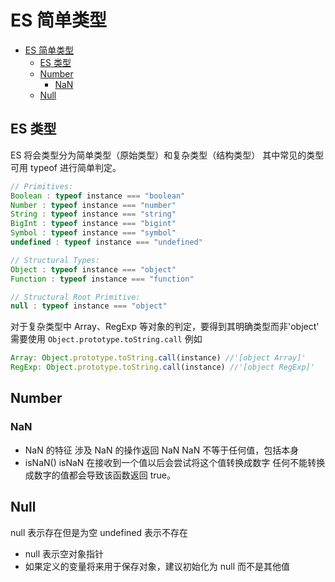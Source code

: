 # ES 简单类型

<!-- @import "[TOC]" {cmd="toc" depthFrom=1 depthTo=6 orderedList=false} -->

<!-- code_chunk_output -->

- [ES 简单类型](#es-简单类型)
  - [ES 类型](#es-类型)
  - [Number](#number)
    - [NaN](#nan)
  - [Null](#null)

<!-- /code_chunk_output -->

## ES 类型

ES 将会类型分为简单类型（原始类型）和复杂类型（结构类型）
其中常见的类型可用 typeof 进行简单判定。

```js
// Primitives:
Boolean : typeof instance === "boolean"
Number : typeof instance === "number"
String : typeof instance === "string"
BigInt : typeof instance === "bigint"
Symbol : typeof instance === "symbol"
undefined : typeof instance === "undefined"

// Structural Types:
Object : typeof instance === "object"
Function : typeof instance === "function"

// Structural Root Primitive:
null : typeof instance === "object"
```

对于复杂类型中 Array、RegExp 等对象的判定，要得到其明确类型而非'object'
需要使用
`Object.prototype.toString.call`
例如

```js
Array: Object.prototype.toString.call(instance) //'[object Array]'
RegExp: Object.prototype.toString.call(instance) //'[object RegExp]'
```

## Number

### NaN

- NaN 的特征
  涉及 NaN 的操作返回 NaN
  NaN 不等于任何值，包括本身
- isNaN()
  isNaN 在接收到一个值以后会尝试将这个值转换成数字
  任何不能转换成数字的值都会导致该函数返回 true。

## Null

null 表示存在但是为空
undefined 表示不存在

- null 表示空对象指针
- 如果定义的变量将来用于保存对象，建议初始化为 null 而不是其他值
